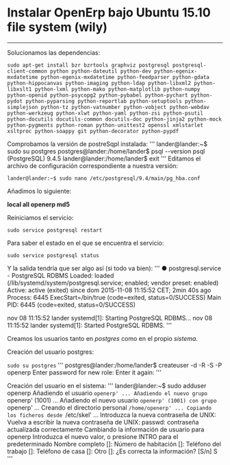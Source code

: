 # Instalar **OpenErp** bajo Ubuntu 15.10 file system (wily)
------------------------------------------------------------

Solucionamos las dependencias:

`sudo apt-get install bzr bzrtools graphviz postgresql postgresql-client-common python python-dateutil python-dev python-egenix-mxdatetime python-egenix-mxdatetime python-feedparser python-gdata python-hippocanvas python-imaging python-ldap python-libxml2 python-libxslt1 python-lxml python-mako python-matplotlib python-numpy python-openid python-psycopg2 python-pybabel python-pychart python-pydot python-pyparsing python-reportlab python-setuptools python-simplejson python-tz python-vatnumber python-vobject python-webdav python-werkzeug python-xlwt python-yaml python-zsi python-psutil python-docutils docutils-common docutils-doc python-jinja2 python-mock python-pygments python-roman python-unittest2 openssl xmlstarlet xsltproc python-soappy git python-decorator python-pypdf`

Comprobamos la versión de postreSqpl instalada:
'''
lander@lander:~$ sudo su postgres 
postgres@lander:/home/lander$ psql --version
psql (PostgreSQL) 9.4.5
lander@lander:/home/lander$ exit
'''
Editamos el archivo de configuración correspondiente a nuestra versión: 

`lander@lander:~$ sudo nano /etc/postgresql/9.4/main/pg_hba.conf`

Añadimos lo siguiente:

**local all openerp md5**

Reiniciamos el servicio:

`sudo service postgresql restart`

Para saber el estado en el que se encuentra el servicio:

`sudo service postgresql status`

Y la salida tendría que ser algo así (si todo va bien):
'''
● postgresql.service - PostgreSQL RDBMS
   Loaded: loaded (/lib/systemd/system/postgresql.service; enabled; vendor preset: enabled)
   Active: active (exited) since dom 2015-11-08 11:15:52 CET; 2min 40s ago
  Process: 6445 ExecStart=/bin/true (code=exited, status=0/SUCCESS)
 Main PID: 6445 (code=exited, status=0/SUCCESS)

nov 08 11:15:52 lander systemd[1]: Starting PostgreSQL RDBMS...
nov 08 11:15:52 lander systemd[1]: Started PostgreSQL RDBMS.
'''

Creamos los usuarios tanto en *postgres* como en el propio *sistema*.

Creación del usuario postgres:

`sudo su postgres`
'''
postgres@lander:/home/lander$ createuser -d -R -S -P openerp
Enter password for new role: 
Enter it again: 
'''

Creación del usuario en el sistema:
'''
lander@lander:~$ sudo adduser openerp
Añadiendo el usuario `openerp' ...
Añadiendo el nuevo grupo `openerp' (1001) ...
Añadiendo el nuevo usuario `openerp' (1001) con grupo `openerp' ...
Creando el directorio personal `/home/openerp' ...
Copiando los ficheros desde `/etc/skel' ...
Introduzca la nueva contraseña de UNIX: 
Vuelva a escribir la nueva contraseña de UNIX: 
passwd: contraseña actualizada correctamente
Cambiando la información de usuario para openerp
Introduzca el nuevo valor, o presione INTRO para el predeterminado
	Nombre completo []: 
	Número de habitación []: 
	Teléfono del trabajo []: 
	Teléfono de casa []: 
	Otro []: 
¿Es correcta la información? [S/n] S
'''


 
